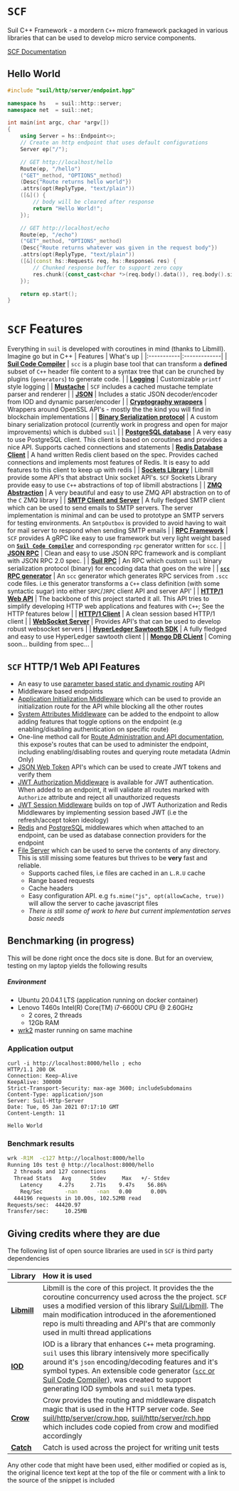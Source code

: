 # `SCF` 
Suil C++ Framework - a mordern `C++` micro framework packaged in various libraries that can be used to develop micro service components.

[SCF Documentation](https://suilteam.com)

## Hello World
```c++
#include "suil/http/server/endpoint.hpp"

namespace hs   = suil::http::server;
namespace net  = suil::net;

int main(int argc, char *argv[])
{
    using Server = hs::Endpoint<>;
    // Create an http endpoint that uses default configurations
    Server ep("/");

    // GET http://localhost/hello
    Route(ep, "/hello")
    ("GET"_method, "OPTIONS"_method)
    (Desc{"Route returns hello world"})
    .attrs(opt(ReplyType, "text/plain"))
    ([&]() {
        // body will be cleared after response
        return "Hello World!";
    });

    // GET http://localhost/echo
    Route(ep, "/echo")
    ("GET"_method, "OPTIONS"_method)
    (Desc{"Route returns whatever was given in the request body"})
    .attrs(opt(ReplyType, "text/plain"))
    ([&](const hs::Request& req, hs::Response& res) {
        // Chunked response buffer to support zero copy
        res.chunk({const_cast<char *>(req.body().data()), req.body().size(), 0});
    });

    return ep.start();
}

```

# `SCF` Features
Everything in `suil` is developed with coroutines in mind (thanks to Libmill). Imagine go but in C++
| Features | What's up |
|:-----------|:-------------|
| **[Suil Code Compiler](/documentation/scc)** | `scc` is a plugin base tool that can transform a **defined** subset of `C++` header file content to a syntax tree that can be crunched by plugins (`generators`) to generate code. |
| **[Logging](/documentation/libs/base/logging)** | Customizable `printf` style logging |
| **[Mustache](/documentation/libs/base/mustache)** | `SCF` includes a cached mustache template parser and renderer |
| **[JSON](/documentation/libs/base/json)** | Includes a static JSON decoder/encoder from IOD and dynamic parser/encoder |
| **[Cryptography wrappers](/documentation/libs/base/crypto)** | Wrappers around OpenSSL API's - mostly the the kind you will find in blockchain implementations |
| **[Binary Serialization protocol](/documentation/libs/base/wire)** | A custom binary serialization protocol (currently work in progress and open for major improvements) which is dubbed `suil` |
| **[PostgreSQL database](/documentation/libs/database/postgres)** | A very easy to use  PostgreSQL client. This client is based on coroutines and provides a nice API. Supports cached connections and statements
| **[Redis Database Client](/documentation/libs/database/redis)** | A hand written Redis client based on the spec. Provides cached connections and implements most features of Redis. It is easy to add features to this client to keep up with redis |
| **[Sockets Library](/documentation/libs/network/socket)** | Libmill provide some API's that abstract Unix socket API's. `SCF` Sockets Library provide easy to use `C++` abstractions of top of libmill abstractions |
| **[ZMQ Abstraction](/documentation/libs/network/zmq)** | A very beautiful and easy to use ZMQ API abstraction on to of the `C` ZMQ library |
| **[SMTP Client and Server](/documentation/libs/network/zmq)** | A fully fledged SMTP client which can be used to send emails to SMTP servers. The server implementation is minimal and can be used to prototype an SMTP servers for testing environments. An `SmtpOutbox` is provided to avoid having to wait for mail server to respond when sending SMTP emails |
| **[RPC Framework](/documentation/libs/scf)** | `SCF` provides A gRPC like easy to use framework but very light weight based on **[`Suil Code Compiler`](/documentation/scc)** and corresponding `rpc` generator written for `scc`. |
| **[JSON RPC](/documentation/libs/rpc/json)** | Clean and easy to use JSON RPC framework and is compliant with JSON RPC 2.0 spec. |
| **[Suil RPC](/documentation/libs/rpc/suil)** | An RPC which custom `suil` binary serialization protocol (binary) for encoding data that goes on the wire |
| **[`scc` RPC generator](/documentation/libs/rpc/generator)** | An `scc` generator which generates RPC services from `.scc` code files. i.e this generator transforms a `C++` class definition (with some syntactic sugar) into either `SRPC`/`JRPC` client API and server API' |
| **[HTTP/1 Web API](/documentation/libs/http/server)** | The backbone of this project started it all. This API tries to simplify developing HTTP web applications and features with `C++`; See the HTTP features below |
| **[HTTP/1 Client](/documentation/libs/http/client)** | A clean session based HTTP/1 client |
| **[WebSocket Server](/documentation/libs/http/websocket)** | Provides API's that can be used to develop robust websocket servers |
| **[HyperLedger Sawtooth SDK](/documentation/libs/sawtooth)** | A fully fledged and easy to use HyperLedger sawtooth client |
| **[Mongo DB CLient](/documentation/libs/database/mongo)** | Coming soon...  building from spec... |

## `SCF` HTTP/1 Web API Features
- An easy to use [parameter based static and dynamic routing](/documentation/libs/http/server/routing) API
- Middleware based endpoints
- [Application Initialization Middleware](/documentation/libs/http/server/app-init) which can be used to provide an initialization route for the API while blocking all the other routes
- [System Attributes Middleware](/documentation/libs/http/server/sysattrs) can be added to the endpoint to allow adding features that toggle options on the endpoint (e.g enabling/disabling authentication on specific route)
- One-line method call for [Route Administration and API documentation](/documentation/libs/http/server/route-admin), this expose's routes that can be used to administer the endpoint, including enabling/disabling routes and querying route metadata (Admin Only)
- [JSON Web Token](/documentation/libs/http/jwt) API's which can be used to create JWT tokens and verify them
- [JWT Authorization Middleware](/documentation/libs/http/server/jwtauth) is available for JWT authentication. When added to an endpoint, it will validate all routes marked with `Authorize` attribute and reject all unauthorized requests
- [JWT Session Middleware](/documentation/libs/http/server/jwtsession) builds on top of JWT Authorization  and Redis Middlewares by implementing session based JWT (i.e the refresh/accept token ideology)
- [Redis](/documentation/libs/http/server/redis-mw) and [PostgreSQL](/documentation/libs/http/server/postgres-mw) middlewares which when attached to an endpoint, can be used as database connection providers for the endpoint
- [File Server](libraries/http/server/fs) which can be used to serve the contents of any directory. This is still missing some features but thrives to be **very** fast and reliable.
  * Supports cached files, i.e files are cached in an `L.R.U` cache
  * Range based requests
  * Cache headers
  * Easy configuration API. e.g `fs.mime("js", opt(allowCache, true))` will allow the server to cache javascript files
  * _There is still some of work to here but current implementation serves basic needs_
  
## Benchmarking (in progress)
This will be done right once the docs site is done. But for an overview,
testing on my laptop yields the following results
##### Environment
* Ubuntu 20.04.1 LTS (application running on docker container)
* Lenovo T460s Intel(R) Core(TM) i7-6600U CPU @ 2.60GHz
  - 2 cores, 2 threads
  - 12Gb RAM
* [wrk2](https://github.com/giltene/wrk2) master running on same machine

### Application output
```shell
curl -i http://localhost:8000/hello ; echo
HTTP/1.1 200 OK
Connection: Keep-Alive
KeepAlive: 300000
Strict-Transport-Security: max-age 3600; includeSubdomains
Content-Type: application/json
Server: Suil-Http-Server
Date: Tue, 05 Jan 2021 07:17:10 GMT
Content-Length: 11

Hello World
```

### Benchmark results
```bash
wrk -R1M  -c127 http://localhost:8000/hello
Running 10s test @ http://localhost:8000/hello
  2 threads and 127 connections
  Thread Stats   Avg      Stdev     Max   +/- Stdev
    Latency     4.27s     2.71s    9.47s    56.86%
    Req/Sec       -nan      -nan   0.00      0.00%
  444196 requests in 10.00s, 102.52MB read
Requests/sec:  44420.97
Transfer/sec:     10.25MB
```

## Giving credits where they are due
The following list of open source libraries are used in `SCF` is third party dependencies

| Library | How it is used |
|:--------|:---------------|
|**[Libmill](http://libmill.org)** | Libmill is the core of this project. It provides the the coroutine concurrency used across the the project. `SCF` uses a modified version of this library [Suil/Libmill](https://gitlab.com/sw-devel/thirdparty/libmill). The main modification introduced in the aforementioned repo is multi threading and API's that are commonly used in multi thread applications |
| **[IOD](https://github.com/matt-42/iod)** | IOD is a library that enhances `C++` meta programing. `suil` uses this library intensively more specifically around it's `json` encoding/decoding features and it's symbol types. An extensible code generator ([`scc` or Suil Code Compiler](https://gitlab.com/sw-devel/tools/scc)), was created to support generating IOD symbols and `suil` meta types. |
| **[Crow](https://github.com/ipkn/crow)** | Crow provides the routing and middleware dispatch magic that is used in the HTTP server code. See [suil/http/server/crow.hpp](https://github.com/dccarter/suil/blob/main/libs/http/include/suil/http/server/crow.hpp), [suil/http/server/rch.hpp](https://github.com/dccarter/suil/blob/main/libs/http/include/suil/http/server/rch.hpp) which includes code copied from crow and modified accordingly |
| **[Catch](https://github.com/catchorg/Catch2)** | Catch is used across the project for writing unit tests |

Any other code that might have been used, either modified or copied as is, the original licence text kept at the top of the file or comment with a link to the source of the snippet is included
